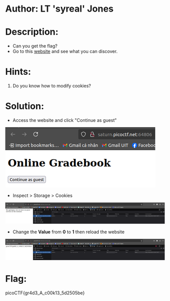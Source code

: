 # Author: LT 'syreal' Jones

# Description:
- Can you get the flag?
- Go to this [website](http://saturn.picoctf.net:64806/) and see what you can discover.

# Hints:
1. Do you know how to modify cookies?

# Solution:
- Access the website and click "Continue as guest"

![img](Images/image-12.png)

- Inspect > Storage > Cookies

![img](Images/image-13.png)

- Change the **Value** from **0** to **1** then reload the website

![img](Images/image-14.png)

# Flag:
picoCTF{gr4d3_A_c00k13_5d2505be}